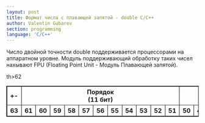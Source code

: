 ```yaml
---
layout: post
title: Формат числа с плавающей запятой - double С/С++
author: Valentin Gubarev
section: programming
language: 'C/C++'
---
```


Число двойной точности double поддерживается процессорами на аппаратном уровне. Модуль поддерживающий обработку таких чисел нахывают FPU (Floating Point Unit - Модуль Плавающей запятой).

<table border="1" bordercolor="black">
<tr>
<th colspan="1">+-</th>
<th colspan="11">Порядок<br>(11 бит)</th>
<th colspan="52">Мантисса<br>(52 бита)</th>
</tr>
<tr>
<th>63</th> 
th>62</th> <th>61</th> <th>60</th> <th>59</th> <th>58</th> <th>57</th> <th>56</th> <th>55</th> <th>54</th> <th>53</th> <th>52</th>
<th>51</th>
<th>50</th> <th>49</th> <th>48</th>
<th>47</th> <th>46</th> <th>45</th> <th>44</th> <th>43</th> <th>42</th> <th>41</th> <th>40</th>
<th>39</th> <th>38</th> <th>37</th> <th>36</th> <th>35</th> <th>34</th> <th>33</th> <th>32</th>
<th>31</th> <th>30</th> <th>29</th> <th>28</th> <th>27</th> <th>26</th> <th>25</th> <th>24</th>
<th>23</th> <th>22</th> <th>21</th> <th>20</th> <th>19</th> <th>18</th> <th>17</th> <th>16</th>
<th>15</th> <th>14</th> <th>13</th> <th>12</th> <th>11</th> <th>10</th> <th> 9</th> <th> 8</th>
<th> 7</th> <th> 6</th> <th> 5</th> <th> 4</th> <th> 3</th> <th> 2</th> <th> 1</th> <th> 0</th>
</tr>
</table>
